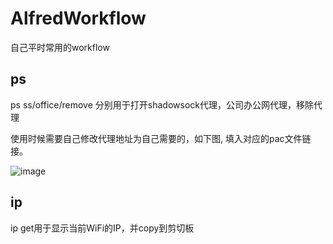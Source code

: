 # AlfredWorkflow
自己平时常用的workflow

## ps

ps ss/office/remove 分别用于打开shadowsock代理，公司办公网代理，移除代理

使用时候需要自己修改代理地址为自己需要的，如下图, 填入对应的pac文件链接。

![image](https://cloud.githubusercontent.com/assets/1309744/23600720/f5beca0e-0282-11e7-99c1-b605a5b2ba2c.png)


## ip

ip get用于显示当前WiFi的IP，并copy到剪切板
